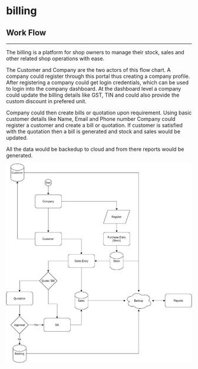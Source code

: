 # billing

## Work Flow
---
The billing is a platform for shop owners to manage their stock, sales and other related shop operations with ease.

The Customer and Company are the two actors of this flow chart. A company could register through this portal thus creating a company profile. After registering a company could get login credentials, which can be used to login into the company dashboard. At the dashboard level a company could update the billing details like GST, TIN and could also provide the custom discount in prefered unit.

Company could then create bills or quotation upon requirement. Using basic customer details like Name, Email and Phone number Company could register a customer and create a bill or quotation. If customer is satisfied with the quotation then a bill is generated and stock and sales would be updated.

All the data would be backedup to cloud and from there reports would be generated.


![alt text](https://github.com/gigiljacob/billing/blob/prod/documents/billing-flow-chart.png?raw=true)

